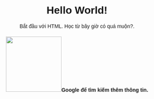 <!DOCTYPE html>
<html lang="vi">
<head>
  <meta charset="UTF-8">
  <title>Bắt đầu với HTML</title>
  <style>
    body {
      font-family: Arial, sans-serif;
      background-color: #blue;
      text-align: center;
      padding: 50px;
    }
    h1 {
      color: #red;
    }
    img {
      max-width: 100%;
      height: auto;
    }
    a {
      color: #black;
      text-decoration: none;
    }
  </style>
</head>
<body>
  <h1>Hello World!</h1>
  <p>Bắt đầu với HTML. Học từ bây giờ có quá muộn?.</p>
 <h4> <img src="https://images.pexels.com/photos/30306726/pexels-photo-30306726/free-photo-of-raureif.jpeg?auto=compress&cs=tinysrgb&w=1260&h=750&dpr=2"width="150></h4>
  <p>Truy cập <a href="https://www.google.com" target="_blank">Google</a> để tìm kiếm thêm thông tin.</p>
</body>
</html>
